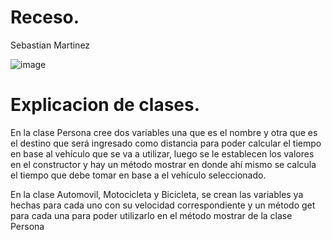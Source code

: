 # Receso.
Sebastian Martinez

![image](https://github.com/sbeae/Receso/assets/130028710/700d616c-751f-4af9-bd73-e3dc5e453ac0)


# Explicacion de clases.

En la clase Persona cree dos variables una que es el nombre y otra que es el destino que será ingresado como distancia para poder calcular el tiempo en base al vehículo que se va a utilizar, luego se le establecen los valores en el constructor y hay un método mostrar en donde ahí mismo se calcula el tiempo que debe tomar en base a el vehículo seleccionado.

En la clase Automovil, Motocicleta y Bicicleta, se crean las variables ya hechas para cada uno con su velocidad correspondiente y un método get para cada una para poder utilizarlo en el método mostrar de la clase Persona
